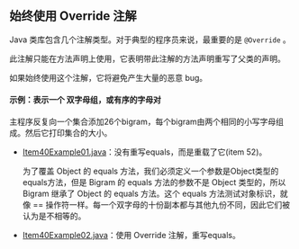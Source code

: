 ## 始终使用 Override 注解

Java 类库包含几个注解类型。对于典型的程序员来说，最重要的是 `@Override` 。

此注解只能在方法声明上使用，它表明带此注解的方法声明重写了父类的声明。

如果始终使用这个注解，它将避免产生大量的恶意 bug。

#### 示例：表示一个 双字母组，或有序的字母对

主程序反复向一个集合添加26个bigram，每个bigram由两个相同的小写字母组成。然后它打印集合的大小。

- [Item40Example01.java](EnumsAnnotations/src/main/java/com/jueee/item40/Item40Example01.java)：没有重写equals，而是重载了它(item 52)。

  为了覆盖 Object 的 equals 方法，我们必须定义一个参数是Object类型的equals方法，但是 Bigram 的 equals 方法的参数不是 Object 类型的，所以 Bigram 继承了 Object 的 equals 方法。这个 equals 方法测试对象标识，就像 == 操作符一样。每一个双字母的十份副本都与其他九份不同，因此它们被认为是不相等的。
  
-	[Item40Example02.java](EnumsAnnotations/src/main/java/com/jueee/item40/Item40Example02.java)：使用 Override 注解，重写equals。